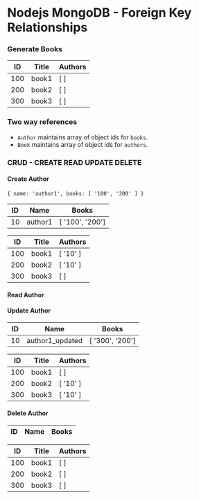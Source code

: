 # Nodejs MongoDB - Foreign Key Relationships

### Generate Books
| ID  | Title | Authors |
|-----|-------|---------|
| 100 | book1 | [ ]     |
| 200 | book2 | [ ]     |
| 300 | book3 | [ ]     |


### Two way references
- `Author` maintains array of object ids for `books`.
- `Book` maintains array of object ids for `authors`.

### CRUD - CREATE READ UPDATE DELETE

#### Create Author
`{ name: 'author1', books: [ '100', '200' ] }`

| ID | Name    | Books           |
|----|---------|-----------------|
| 10 | author1 | [ '100', '200'] |

| ID  | Title | Authors  |
|-----|-------|----------|
| 100 | book1 | [ '10' ] |
| 200 | book2 | [ '10' ] |
| 300 | book3 | [ ]      |


#### Read Author



#### Update Author

| ID | Name            | Books           |
|----|-----------------|-----------------|
| 10 | author1_updated | [ '300', '200'] |

| ID  | Title | Authors  |
|-----|-------|----------|
| 100 | book1 | [ ]      |
| 200 | book2 | [ '10' ] |
| 300 | book3 | [ '10' ] |

#### Delete Author

| ID | Name | Books |
|----|------|-------|

| ID  | Title | Authors |
|-----|-------|---------|
| 100 | book1 | [ ]     |
| 200 | book2 | [ ]     |
| 300 | book3 | [ ]     |
